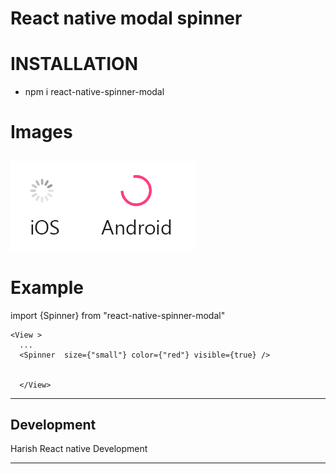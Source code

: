 # React native modal spinner #


     
# INSTALLATION

* npm i react-native-spinner-modal




# Images
##

![localImage](./src/Assetss/loader.png)




# Example

  import {Spinner} from "react-native-spinner-modal"

    <View >
	  ...
      <Spinner  size={"small"} color={"red"} visible={true} />
	  
	  
	  </View>
    



------------
## Development

Harish React native Development  

-------------